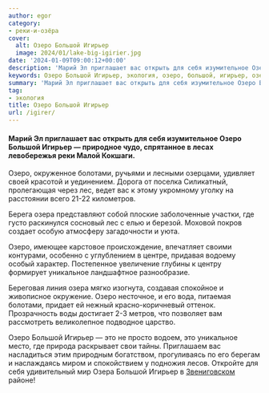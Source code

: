 ```yaml
---
author: egor
category:
- реки-и-озёра
cover:
  alt: Озеро Большой Игирьер
  image: 2024/01/lake-big-igirier.jpg
date: '2024-01-09T09:00:12+00:00'
description: 'Марий Эл приглашает вас открыть для себя изумительное Озеро Большой Игирьер — природное чудо, спрятанное в лесах левобережья реки Малой Кокшаги. Озеро,...'
keywords: Озеро Большой Игирьер, экология, озеро, большой, игирьер, озера, болотами, лес, уникальное, это, марий, приглашает, открыть, изумительное, природное, чудо, спрятанное
summary: 'Марий Эл приглашает вас открыть для себя изумительное Озеро Большой Игирьер — природное чудо, спрятанное в лесах левобережья реки Малой Кокшаги. Озеро,...'
tag:
- экология
title: Озеро Большой Игирьер
url: /igirer/
---
```


#### Марий Эл приглашает вас открыть для себя изумительное Озеро Большой Игирьер — природное чудо, спрятанное в лесах левобережья реки Малой Кокшаги.

Озеро, окруженное болотами, ручьями и лесными озерцами, удивляет своей красотой и уединением. Дорога от поселка Силикатный, пролегающая через лес, ведет вас к этому укромному уголку на расстоянии всего 21-22 километров.

Берега озера представляют собой плоские заболоченные участки, где густо раскинулся сосновый лес с елью и березой. Моховой покров создает особую атмосферу загадочности и уюта.

Озеро, имеющее карстовое происхождение, впечатляет своими контурами, особенно с углублением в центре, придавая водоему особый характер. Постепенное увеличение глубины к центру формирует уникальное ландшафтное разнообразие.

Береговая линия озера мягко изогнута, создавая спокойное и живописное окружение. Озеро несточное, и его вода, питаемая болотами, придает ей нежный красно-коричневый оттенок. Прозрачность воды достигает 2-3 метров, что позволяет вам рассмотреть великолепное подводное царство.

Озеро Большой Игирьер — это не просто водоем, это уникальное место, где природа раскрывает свои тайны. Приглашаем вас насладиться этим природным богатством, прогуливаясь по его берегам и наслаждаясь миром и спокойствием у подножия лесов. Откройте для себя удивительный мир Озера Большой Игирьер в [Звениговском](/zvenigovskij/) районе!